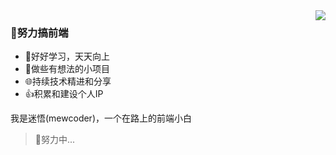 <img align="right" src="https://github-readme-stats.vercel.app/api?username=mewcoder&show_icons=true&icon_color=CE1D2D&text_color=718096&bg_color=ffffff&hide_title=true" />

### 🚀努力搞前端

- 📖好好学习，天天向上
- 🔨做些有想法的小项目
- 🌐持续技术精进和分享
- 👍积累和建设个人IP

我是迷悟(mewcoder)，一个在路上的前端小白

>  🐣努力中...

